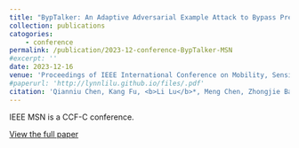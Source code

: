 ```yaml
---
title: "BypTalker: An Adaptive Adversarial Example Attack to Bypass Prefilter-enabled Speaker Recognition"
collection: publications
catogories: 
    - conference
permalink: /publication/2023-12-conference-BypTalker-MSN
#excerpt: ''
date: 2023-12-16
venue: 'Proceedings of IEEE International Conference on Mobility, Sensing and Networking (IEEE MSN 2023)'
#paperurl: 'http://lynnlilu.github.io/files/.pdf'
citation: 'Qianniu Chen, Kang Fu, <b>Li Lu</b>*, Meng Chen, Zhongjie Ba, Feng Lin, Kui Ren. &quot;BypTalker: An Adaptive Adversarial Example Attack to Bypass Prefilter-enabled Speaker Recognition.&quot; <i>Proceedings of IEEE International Conference on Mobility, Sensing and Networking (IEEE MSN)</i>. Nanjing, Jiangsu, China. 2023. doi: 10.1109/MSN60784.2023.00077.'
---
```


IEEE MSN is a CCF-C conference.


[View the full paper](https://www.doi.org/10.1109/MSN60784.2023.00077)
